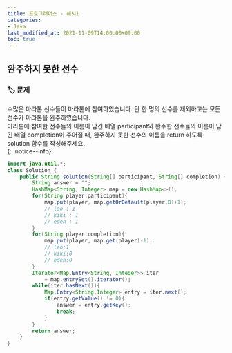 ```yaml
---
title: 프로그래머스 - 해시1
categories:
- Java
last_modified_at: 2021-11-09T14:00:00+09:00
toc: true
---
```


## 완주하지 못한 선수
### :label: 문제
<div>
수많은 마라톤 선수들이 마라톤에 참여하였습니다. 단 한 명의 선수를 제외하고는 모든 선수가 마라톤을 완주하였습니다. <br>
마라톤에 참여한 선수들의 이름이 담긴 배열 participant와 완주한 선수들의 이름이 담긴 배열 completion이 주어질 때, 완주하지 못한 선수의 이름을 return 하도록 solution 함수를 작성해주세요.
</div>
{: .notice--info}

  
```java
import java.util.*;
class Solution {
    public String solution(String[] participant, String[] completion) {
        String answer = "";
        HashMap<String, Integer> map = new HashMap<>();
        for(String player:participant){
            map.put(player, map.getOrDefault(player,0)+1);
            // leo : 1
            // kiki : 1
            // eden : 1
        }
        for(String player:completion){
            map.put(player, map.get(player)-1);
            // leo:1
            // kiki:0
            // eden:0
        }
        Iterator<Map.Entry<String, Integer>> iter 
            = map.entrySet().iterator();
        while(iter.hasNext()){
            Map.Entry<String,Integer> entry = iter.next();
            if(entry.getValue() != 0){
                answer = entry.getKey();
                break;
            }
        }
        return answer;
    }
}
```
